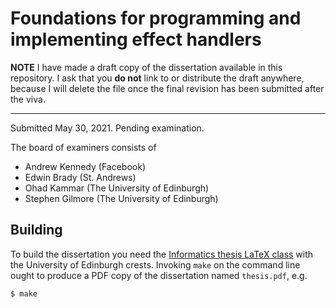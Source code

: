# Foundations for programming and implementing effect handlers

**NOTE** I have made a draft copy of the dissertation available in
this repository. I ask that you **do not** link to or distribute the
draft anywhere, because I will delete the file once the final revision has
been submitted after the viva.

---

Submitted May 30, 2021. Pending examination.

The board of examiners consists of

* Andrew Kennedy (Facebook)
* Edwin Brady (St. Andrews)
* Ohad Kammar (The University of Edinburgh)
* Stephen Gilmore (The University of Edinburgh)

## Building

To build the dissertation you need the [Informatics thesis LaTeX
class](https://github.com/dhil/inf-thesis-latex-cls) with the
University of Edinburgh crests. Invoking `make` on the command line
ought to produce a PDF copy of the dissertation named `thesis.pdf`,
e.g.

```shell
$ make
```

